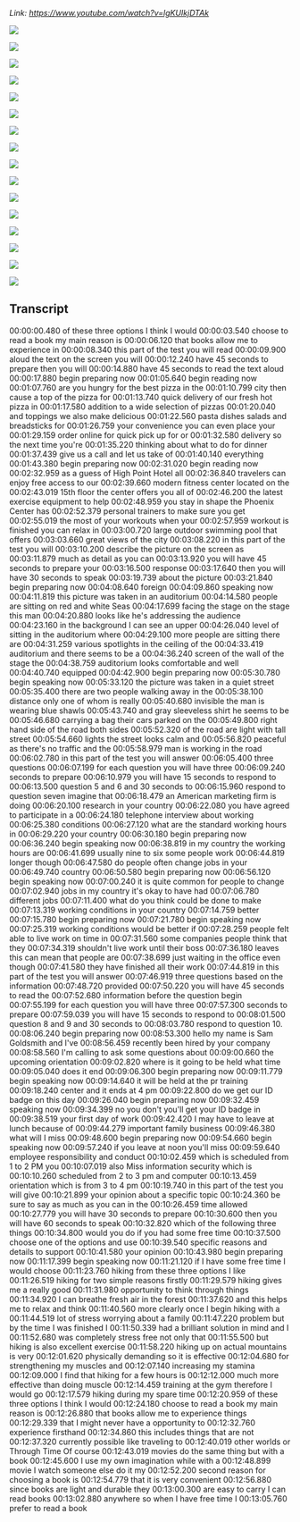 _Link: https://www.youtube.com/watch?v=lgKUIkjDTAk_

![](./Images/mock-test-11-1.png)

![](./Images/mock-test-11-2.png)

![](./Images/mock-test-11-3.png)

![](./Images/mock-test-11-4.png)

![](./Images/mock-test-11-5.png)

![](./Images/mock-test-11-6.png)

![](./Images/mock-test-11-7.png)

![](./Images/mock-test-11-8.png)

![](./Images/mock-test-11-9.png)

![](./Images/mock-test-11-10.png)

![](./Images/mock-test-11-11.png)

![](./Images/mock-test-11-12.png)

![](./Images/mock-test-11-13.png)

![](./Images/mock-test-11-14.png)

![](./Images/mock-test-11-15.png)

![](./Images/mock-test-11-16.png)


## Transcript

00:00:00.480 of these three options I think I would
00:00:03.540 choose to read a book my main reason is
00:00:06.120 that books allow me to experience in
00:00:08.340 this part of the test you will read
00:00:09.900 aloud the text on the screen you will
00:00:12.240 have 45 seconds to prepare then you will
00:00:14.880 have 45 seconds to read the text aloud
00:00:17.880 begin preparing now
00:01:05.640 begin reading now
00:01:07.760 are you hungry for the best pizza in the
00:01:10.799 city then cause a top of the pizza for
00:01:13.740 quick delivery of our fresh hot pizza in
00:01:17.580 addition to a wide selection of pizzas
00:01:20.040 and toppings we also make delicious
00:01:22.560 pasta dishes salads and breadsticks for
00:01:26.759 your convenience you can even place your
00:01:29.159 order online for quick pick up for or
00:01:32.580 delivery so the next time you're
00:01:35.220 thinking about what to do for dinner
00:01:37.439 give us a call and let us take of
00:01:40.140 everything
00:01:43.380 begin preparing now
00:02:31.020 begin reading now
00:02:32.959 as a guess of High Point Hotel all
00:02:36.840 travelers can enjoy free access to our
00:02:39.660 modern fitness center located on the
00:02:43.019 15th floor the center offers you all of
00:02:46.200 the latest exercise equipment to help
00:02:48.959 you stay in shape the Phoenix Center has
00:02:52.379 personal trainers to make sure you get
00:02:55.019 the most of your workouts when your
00:02:57.959 workout is finished you can relax in
00:03:00.720 large outdoor swimming pool that offers
00:03:03.660 great views of the city
00:03:08.220 in this part of the test you will
00:03:10.200 describe the picture on the screen as
00:03:11.879 much as detail as you can
00:03:13.920 you will have 45 seconds to prepare your
00:03:16.500 response
00:03:17.640 then you will have 30 seconds to speak
00:03:19.739 about the picture
00:03:21.840 begin preparing now
00:04:08.640 foreign
00:04:09.860 speaking now
00:04:11.819 this picture was taken in an auditorium
00:04:14.580 people are sitting on red and white Seas
00:04:17.699 facing the stage on the stage this man
00:04:20.880 looks like he's addressing the audience
00:04:23.160 in the background I can see an upper
00:04:26.040 level of sitting in the auditorium where
00:04:29.100 more people are sitting there are
00:04:31.259 various spotlights in the ceiling of the
00:04:33.419 auditorium and there seems to be a
00:04:36.240 screen of the wall of the stage the
00:04:38.759 auditorium looks comfortable and well
00:04:40.740 equipped
00:04:42.900 begin preparing now
00:05:30.780 begin speaking now
00:05:33.120 the picture was taken in a quiet street
00:05:35.400 there are two people walking away in the
00:05:38.100 distance only one of whom is really
00:05:40.680 invisible the man is wearing blue shawls
00:05:43.740 and gray sleeveless shirt he seems to be
00:05:46.680 carrying a bag their cars parked on the
00:05:49.800 right hand side of the road both sides
00:05:52.320 of the road are light with tall street
00:05:54.660 lights the street looks calm and
00:05:56.820 peaceful as there's no traffic and the
00:05:58.979 man is working in the road
00:06:02.780 in this part of the test you will answer
00:06:05.400 three questions
00:06:07.199 for each question you will have three
00:06:09.240 seconds to prepare
00:06:10.979 you will have 15 seconds to respond to
00:06:13.500 question 5 and 6 and 30 seconds to
00:06:15.960 respond to question seven imagine that
00:06:18.479 an American marketing firm is doing
00:06:20.100 research in your country
00:06:22.080 you have agreed to participate in a
00:06:24.180 telephone interview about working
00:06:25.380 conditions
00:06:27.120 what are the standard working hours in
00:06:29.220 your country
00:06:30.180 begin preparing now
00:06:36.240 begin speaking now
00:06:38.819 in my country the working hours are
00:06:41.699 usually nine to six some people work
00:06:44.819 longer though
00:06:47.580 do people often change jobs in your
00:06:49.740 country
00:06:50.580 begin preparing now
00:06:56.120 begin speaking now
00:07:00.240 it is quite common for people to change
00:07:02.940 jobs in my country it's okay to have had
00:07:06.780 different jobs
00:07:11.400 what do you think could be done to make
00:07:13.319 working conditions in your country
00:07:14.759 better
00:07:15.780 begin preparing now
00:07:21.780 begin speaking now
00:07:25.319 working conditions would be better if
00:07:28.259 people felt able to live work on time in
00:07:31.560 some companies people think that they
00:07:34.319 shouldn't live work until their boss
00:07:36.180 leaves this can mean that people are
00:07:38.699 just waiting in the office even though
00:07:41.580 they have finished all their work
00:07:44.819 in this part of the test you will answer
00:07:46.919 three questions based on the information
00:07:48.720 provided
00:07:50.220 you will have 45 seconds to read the
00:07:52.680 information before the question begin
00:07:55.199 for each question you will have three
00:07:57.300 seconds to prepare
00:07:59.039 you will have 15 seconds to respond to
00:08:01.500 question 8 and 9 and 30 seconds to
00:08:03.780 respond to question 10.
00:08:06.240 begin preparing now
00:08:53.300 hello my name is Sam Goldsmith and I've
00:08:56.459 recently been hired by your company
00:08:58.560 I'm calling to ask some questions about
00:09:00.660 the upcoming orientation
00:09:02.820 where is it going to be held what time
00:09:05.040 does it end
00:09:06.300 begin preparing now
00:09:11.779 begin speaking now
00:09:14.640 it will be held at the pr training
00:09:18.240 center and it ends at 4 pm
00:09:22.800 do we get our ID badge on this day
00:09:26.040 begin preparing now
00:09:32.459 speaking now
00:09:34.399 no you don't you'll get your ID badge in
00:09:38.519 your first day of work
00:09:42.420 I may have to leave at lunch because of
00:09:44.279 important family business
00:09:46.380 what will I miss
00:09:48.600 begin preparing now
00:09:54.660 begin speaking now
00:09:57.240 if you leave at noon you'll miss
00:09:59.640 employee responsibility and conduct
00:10:02.459 which is scheduled from 1 to 2 PM you
00:10:07.019 also Miss information security which is
00:10:10.260 scheduled from 2 to 3 pm and computer
00:10:13.459 orientation which is from 3 to 4 pm
00:10:19.740 in this part of the test you will give
00:10:21.899 your opinion about a specific topic
00:10:24.360 be sure to say as much as you can in the
00:10:26.459 time allowed
00:10:27.779 you will have 30 seconds to prepare
00:10:30.600 then you will have 60 seconds to speak
00:10:32.820 which of the following three things
00:10:34.800 would you do if you had some free time
00:10:37.500 choose one of the options and use
00:10:39.540 specific reasons and details to support
00:10:41.580 your opinion
00:10:43.980 begin preparing now
00:11:17.399 begin speaking now
00:11:21.120 if I have some free time I would choose
00:11:23.760 hiking from these three options I like
00:11:26.519 hiking for two simple reasons firstly
00:11:29.579 hiking gives me a really good
00:11:31.980 opportunity to think through things
00:11:34.920 I can breathe fresh air in the forest
00:11:37.620 and this helps me to relax and think
00:11:40.560 more clearly once I begin hiking with a
00:11:44.519 lot of stress worrying about a family
00:11:47.220 problem but by the time I was finished I
00:11:50.339 had a brilliant solution in mind and I
00:11:52.680 was completely stress free not only that
00:11:55.500 but hiking is also excellent exercise
00:11:58.220 hiking up on actual mountains is very
00:12:01.620 physically demanding so it is effective
00:12:04.680 for strengthening my muscles and
00:12:07.140 increasing my stamina
00:12:09.000 I find that hiking for a few hours is
00:12:12.000 much more effective than doing muscle
00:12:14.459 training at the gym therefore I would go
00:12:17.579 hiking during my spare time
00:12:20.959 of these three options I think I would
00:12:24.180 choose to read a book my main reason is
00:12:26.880 that books allow me to experience things
00:12:29.339 that I might never have a opportunity to
00:12:32.760 experience firsthand
00:12:34.860 this includes things that are not
00:12:37.320 currently possible like traveling to
00:12:40.019 other worlds or Through Time Of course
00:12:43.019 movies do the same thing but with a book
00:12:45.600 I use my own imagination while with a
00:12:48.899 movie I watch someone else do it my
00:12:52.200 second reason for choosing a book is
00:12:54.779 that it is very convenient
00:12:56.880 since books are light and durable they
00:13:00.300 are easy to carry I can read books
00:13:02.880 anywhere so when I have free time I
00:13:05.760 prefer to read a book
